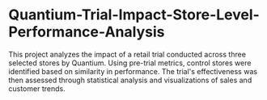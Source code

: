 # Quantium-Trial-Impact-Store-Level-Performance-Analysis
This project analyzes the impact of a retail trial conducted across three selected stores by Quantium. Using pre-trial metrics, control stores were identified based on similarity in performance. The trial's effectiveness was then assessed through statistical analysis and visualizations of sales and customer trends.
